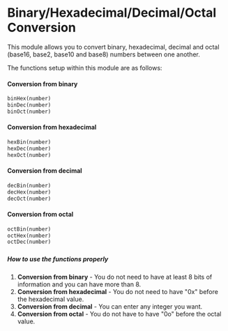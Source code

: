 # Binary/Hexadecimal/Decimal/Octal Conversion
This module allows you to convert binary, hexadecimal, decimal and octal (base16, base2, base10 and base8) numbers between one another.

The functions setup within this module are as follows:

#### Conversion from binary
```python
binHex(number)
binDec(number)
binOct(number)
```

#### Conversion from hexadecimal
```python
hexBin(number)
hexDec(number)
hexOct(number)
```

#### Conversion from decimal
```python
decBin(number)
decHex(number)
decOct(number)
```

#### Conversion from octal
```python
octBin(number)
octHex(number)
octDec(number)
```
###
##### How to use the functions properly
1. **Conversion from binary** - You do not need to have at least 8 bits of information and you can have more than 8.
2. **Conversion from hexadecimal** - You do not need to have "0x" before the hexadecimal value.
3. **Conversion from decimal** - You can enter any integer you want.
4. **Conversion from octal** - You do not have to have "0o" before the octal value.
